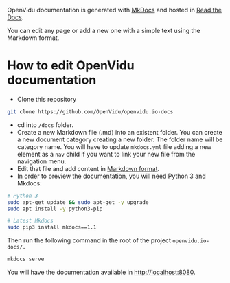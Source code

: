 OpenVidu documentation is generated with [MkDocs](http://www.mkdocs.org) and hosted in [Read the Docs](https://readthedocs.org/).

You can edit any page or add a new one with a simple text using the Markdown format.

# How to edit OpenVidu documentation

- Clone this repository

```bash
git clone https://github.com/OpenVidu/openvidu.io-docs
```

- cd into `/docs` folder.
- Create a new Markdown file (.md) into an existent folder. You can create a new document category creating a new folder. The folder name will be category name. You will have to update `mkdocs.yml` file adding a new element as a `nav` child if you want to link your new file from the navigation menu.
- Edit that file and add content in [Markdown format](https://github.com/adam-p/markdown-here/wiki/Markdown-Cheatsheet).
- In order to preview the documentation, you will need Python 3 and Mkdocs:

```bash
# Python 3
sudo apt-get update && sudo apt-get -y upgrade
sudo apt install -y python3-pip
```
```bash
# Latest Mkdocs
sudo pip3 install mkdocs==1.1
```

Then run the following command in the root of the project `openvidu.io-docs/.`

```bash
mkdocs serve
```

You will have the documentation available in [http://localhost:8080](http://localhost:8080).
